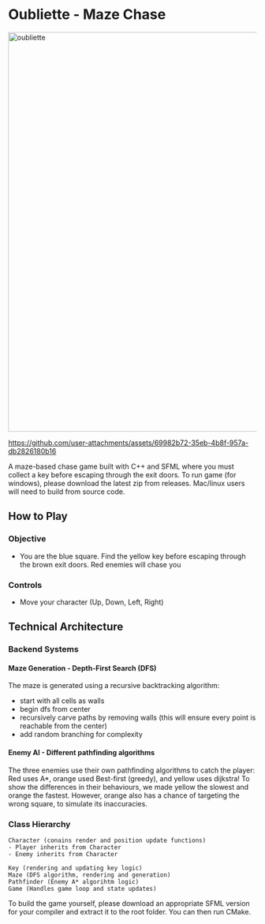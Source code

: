 # Oubliette - Maze Chase 
<img width="810" height="810" alt="oubliette" src="https://github.com/user-attachments/assets/2e3b07bb-f7df-44ba-8272-b2c6cb0c93eb" />


https://github.com/user-attachments/assets/69982b72-35eb-4b8f-957a-db2826180b16



A maze-based chase game built with C++ and SFML where you must collect a key before escaping through the exit doors. 
To run game (for windows), please download the latest zip from releases. Mac/linux users will need to build from source code.

## How to Play

### Objective
- You are the blue square. Find the yellow key before escaping through the brown exit doors. Red enemies will chase you

### Controls
- Move your character (Up, Down, Left, Right)

## Technical Architecture

### Backend Systems

#### **Maze Generation - Depth-First Search (DFS)**
The maze is generated using a recursive backtracking algorithm:
- start with all cells as walls
- begin dfs from center
- recursively carve paths by removing walls (this will ensure every point is reachable from the center)
- add random branching for complexity 

#### **Enemy AI - Different pathfinding algorithms**
The three enemies use their own pathfinding algorithms to catch the player: Red uses A*, orange used Best-first (greedy), and yellow uses dijkstra!
To show the differences in their behaviours, we made yellow the slowest and orange the fastest. However, orange also has a chance of targeting the wrong square, to simulate its inaccuracies. 

### Class Hierarchy

```
Character (conains render and position update functions)
- Player inherits from Character 
- Enemy inherits from Character

Key (rendering and updating key logic)
Maze (DFS algorithm, rendering and generation)
Pathfinder (Enemy A* algorihtm logic)
Game (Handles game loop and state updates)
```

To build the game yourself, please download an appropriate SFML version for your compiler and extract it to the root folder. You can then run CMake. 
